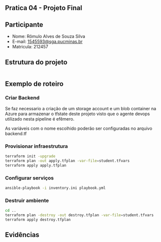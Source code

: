 
## Pratica 04 - Projeto Final

## Participante

- Nome: Rômulo Alves de Souza Silva
- E-mail: 1545593@sga.pucminas.br
- Matricula: 212457

## Estrutura do projeto

```bash

```

## Exemplo de roteiro

### Criar Backend 

Se faz necessario a criação de um storage account e um blob container na Azure para armazenar o tfstate deste projeto visto que o agente devops utilizado nesta pipeline é efêmero.

As variáveis com o nome escolhido poderão ser configuradas no arquivo backend.tf

### Provisionar infraestrutura

```bash
terraform init -upgrade
terraform plan -out apply.tfplan -var-file=student.tfvars
terraform apply apply.tfplan
```

### Configurar serviços

```bash
ansible-playbook -i inventory.ini playbook.yml
```

### Destruir ambiente

```bash
cd ..
terraform plan -destroy -out destroy.tfplan -var-file=student.tfvars
terraform apply destroy.tfplan
```

## Evidências
